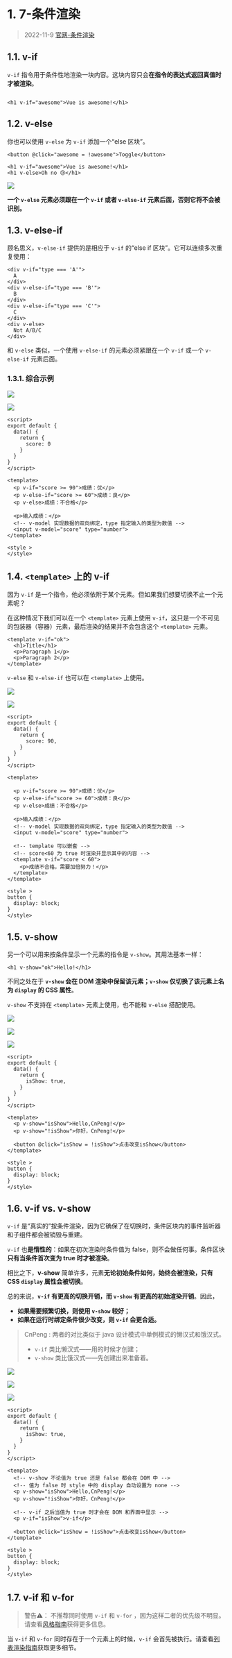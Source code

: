 # 1. 7-条件渲染

> 2022-11-9
> [官网-条件渲染](https://cn.vuejs.org/guide/essentials/conditional.html)

## 1.1. v-if

`v-if` 指令用于条件性地渲染一块内容。这块内容只会**在指令的表达式返回真值时才被渲染**。

```vue

<h1 v-if="awesome">Vue is awesome!</h1>
```

## 1.2. v-else

你也可以使用 `v-else` 为 `v-if` 添加一个“else 区块”。

```vue
<button @click="awesome = !awesome">Toggle</button>

<h1 v-if="awesome">Vue is awesome!</h1>
<h1 v-else>Oh no 😢</h1>
```

![](pics/20221109224058375_731751263.png)

**一个 `v-else` 元素必须跟在一个 `v-if` 或者 `v-else-if` 元素后面，否则它将不会被识别。**

## 1.3. v-else-if

顾名思义，`v-else-if` 提供的是相应于 `v-if` 的“else if 区块”。它可以连续多次重复使用：

```vue
<div v-if="type === 'A'">
  A
</div>
<div v-else-if="type === 'B'">
  B
</div>
<div v-else-if="type === 'C'">
  C
</div>
<div v-else>
  Not A/B/C
</div>
```

和 `v-else` 类似，一个使用 `v-else-if` 的元素必须紧跟在一个 `v-if` 或一个 `v-else-if` 元素后面。

### 1.3.1. 综合示例

![](pics/20221109231033109_988259378.png)

![](pics/20221109231341239_1425346494.png)

```vue
<script>
export default {
  data() {
    return {
      score: 0
    }
  }
}
</script>

<template>
  <p v-if="score >= 90">成绩：优</p>
  <p v-else-if="score >= 60">成绩：良</p>
  <p v-else>成绩：不合格</p>

  <p>输入成绩：</p>
  <!-- v-model 实现数据的双向绑定，type 指定输入的类型为数值 -->
  <input v-model="score" type="number">
</template>

<style >
</style>
```

## 1.4. `<template>` 上的 v-if

因为 `v-if` 是一个指令，他必须依附于某个元素。但如果我们想要切换不止一个元素呢？

在这种情况下我们可以在一个 `<template>` 元素上使用 `v-if`，这只是一个不可见的包装器（容器）元素，最后渲染的结果并不会包含这个 `<template>` 元素。

```vue
<template v-if="ok">
  <h1>Title</h1>
  <p>Paragraph 1</p>
  <p>Paragraph 2</p>
</template>
```

`v-else` 和 `v-else-if` 也可以在 `<template>` 上使用。

![](pics/20221109232629748_340111531.png)

![](pics/20221109232815582_1206534292.png)

```vue
<script>
export default {
  data() {
    return {
      score: 90,
    }
  }
}
</script>

<template>

  <p v-if="score >= 90">成绩：优</p>
  <p v-else-if="score >= 60">成绩：良</p>
  <p v-else>成绩：不合格</p>

  <p>输入成绩：</p>
  <!-- v-model 实现数据的双向绑定，type 指定输入的类型为数值 -->
  <input v-model="score" type="number">

  <!-- template 可以嵌套 -->
  <!-- score<60 为 true 时渲染并显示其中的内容 -->
  <template v-if="score < 60">
    <p>成绩不合格，需要加倍努力！</p>
  </template>
</template>

<style >
button {
  display: block;
}
</style>
```

## 1.5. v-show

另一个可以用来按条件显示一个元素的指令是 `v-show`。其用法基本一样：

```vue
<h1 v-show="ok">Hello!</h1>
```

不同之处在于 **`v-show` 会在 DOM 渲染中保留该元素；`v-show` 仅切换了该元素上名为 `display` 的 CSS 属性**。

`v-show` 不支持在 `<template>` 元素上使用，也不能和 `v-else` 搭配使用。

![](pics/20221110101238920_1681250670.png)

![](pics/20221110101423604_190183464.png)

![](pics/20221110101559776_957812712.png)

```vue
<script>
export default {
  data() {
    return {
      isShow: true,
    }
  }
}
</script>

<template>
  <p v-show="isShow">Hello,CnPeng!</p>
  <p v-show="!isShow">你好，CnPeng!</p>

  <button @click="isShow = !isShow">点击改变isShow</button>
</template>

<style >
button {
  display: block;
}
</style>
```

## 1.6. v-if vs. v-show

`v-if` 是“真实的”按条件渲染，因为它确保了在切换时，条件区块内的事件监听器和子组件都会被销毁与重建。

`v-if` 也**是惰性的**：如果在初次渲染时条件值为 false，则不会做任何事。条件区块**只有当条件首次变为 true 时才被渲染**。

相比之下，**v-show** 简单许多，元素**无论初始条件如何，始终会被渲染，只有 CSS `display` 属性会被切换**。

总的来说，**`v-if` 有更高的切换开销，而 `v-show` 有更高的初始渲染开销**。因此，

* **如果需要频繁切换，则使用 `v-show` 较好；**
* **如果在运行时绑定条件很少改变，则 `v-if` 会更合适。**

> CnPeng : 两者的对比类似于 java 设计模式中单例模式的懒汉式和饿汉式。
> * `v-if` 类比懒汉式——用的时候才创建；
> * `v-show` 类比饿汉式——先创建出来准备着。

![](pics/20221110102619154_420832672.png)

![](pics/20221110102716163_1271068733.png)

![](pics/20221110102945315_1832358822.png)

```vue
<script>
export default {
  data() {
    return {
      isShow: true,
    }
  }
}
</script>

<template>
  <!-- v-show 不论值为 true 还是 false 都会在 DOM 中 -->
  <!-- 值为 false 时 style 中的 display 自动设置为 none -->
  <p v-show="isShow">Hello,CnPeng!</p>
  <p v-show="!isShow">你好，CnPeng!</p>

  <!-- v-if 之后当值为 true 时才会在 DOM 和界面中显示 -->
  <p v-if="isShow">v-if</p>

  <button @click="isShow = !isShow">点击改变isShow</button>
</template>

<style >
button {
  display: block;
}
</style>
```

## 1.7. v-if 和 v-for

>警告⚠️：
>不推荐同时使用 `v-if` 和 `v-for` ，因为这样二者的优先级不明显。请查看[风格指南](https://cn.vuejs.org/style-guide/rules-essential.html#avoid-v-if-with-v-for)获得更多信息。

当 `v-if` 和 `v-for` 同时存在于一个元素上的时候，`v-if` 会首先被执行。请查看[列表渲染指南](https://cn.vuejs.org/guide/essentials/list.html#v-for-with-v-if)获取更多细节。

